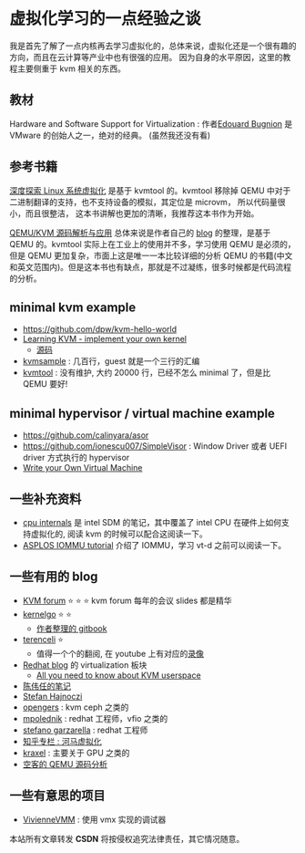 # 虚拟化学习的一点经验之谈
我是首先了解了一点内核再去学习虚拟化的，总体来说，虚拟化还是一个很有趣的方向，而且在云计算等产业中也有很强的应用。
因为自身的水平原因，这里的教程主要侧重于 kvm 相关的东西。

## 教材
Hardware and Software Support for Virtualization : 作者[Edouard Bugnion](https://en.wikipedia.org/wiki/Edouard_Bugnion) 是 VMware 的创始人之一，绝对的经典。
(虽然我还没有看)


## 参考书籍
[深度探索 Linux 系统虚拟化](https://book.douban.com/subject/35238691/) 是基于 kvmtool 的。kvmtool 移除掉 QEMU 中对于二进制翻译的支持，也不支持设备的模拟，其定位是 microvm， 所以代码量很小，而且很整洁，
这本书讲解也更加的清晰，我推荐这本书作为开始。

[QEMU/KVM 源码解析与应用](https://book.douban.com/subject/35324337/)
总体来说是作者自己的 [blog](https://terenceli.github.io/) 的整理，是基于 QEMU 的。kvmtool 实际上在工业上的使用并不多，学习使用 QEMU 是必须的，
但是 QEMU 更加复杂，市面上这是唯一一本比较详细的分析 QEMU 的书籍(中文和英文范围内)。但是这本书也有缺点，那就是不过凝练，很多时候都是代码流程的分析。

## minimal kvm example
- https://github.com/dpw/kvm-hello-world
- [Learning KVM - implement your own kernel](https://david942j.blogspot.com/2018/10/note-learning-kvm-implement-your-own.html)
  - [源码](https://github.com/david942j/kvm-kernel-example)
- [kvmsample](https://github.com/soulxu/kvmsample) : 几百行，guest 就是一个三行的汇编
- [kvmtool](https://github.com/kvmtool/kvmtool) : 没有维护, 大约 20000 行，已经不怎么 minimal 了，但是比 QEMU 要好!


## minimal hypervisor / virtual machine example
- https://github.com/calinyara/asor
- https://github.com/ionescu007/SimpleVisor : Window Driver 或者 UEFI driver 方式执行的 hypervisor
- [Write your Own Virtual Machine](https://justinmeiners.github.io/lc3-vm)

## 一些补充资料
- [cpu internals](https://github.com/LordNoteworthy/cpu-internals) 是 intel SDM 的笔记，其中覆盖了 intel CPU 在硬件上如何支持虚拟化的, 阅读 kvm 的时候可以配合这阅读一下。
- [ASPLOS IOMMU tutorial](http://pages.cs.wisc.edu/~basu/isca_iommu_tutorial/IOMMU_TUTORIAL_ASPLOS_2016.pdf) 介绍了 IOMMU，学习 vt-d 之前可以阅读一下。

## 一些有用的 blog
- [KVM forum](https://www.linux-kvm.org/page/KVM_Forum) :star: :star: :star: kvm forum 每年的会议 slides 都是精华
- [kernelgo](https://kernelgo.org/) :star: :star:
  - [作者整理的 gitbook](https://luohao-brian.gitbooks.io/interrupt-virtualization/content/qemuzhi-network-device-quan-xu-ni-fang-an-4e8c3a-xu-ni-wang-qia.html)
- [terenceli](https://terenceli.github.io/) :star:
  - 值得一个个的翻阅, 在 youtube 上有对应的[录像](https://www.youtube.com/channel/UCRCSQmAOh7yzgheq-emy1xA)
- [Redhat blog](https://www.redhat.com/en/blog) 的 virtualization 板块
  - [All you need to know about KVM userspace](https://www.redhat.com/en/blog/all-you-need-know-about-kvm-userspace)
- [陈伟任的笔记](https://github.com/azru0512/slide/tree/master/QEMU)
- [Stefan Hajnoczi](http://blog.vmsplice.net/2020/08/qemu-internals-event-loops.html)
- [opengers](https://opengers.github.io/) : kvm ceph 之类的
- [mpolednik](https://mpolednik.github.io/) : redhat 工程师，vfio 之类的
- [stefano garzarella](https://stefano-garzarella.github.io/) : redhat 工程师
- [知乎专栏 : 河马虚拟化](https://www.zhihu.com/column/c_1040263672760885248)
- [kraxel](https://www.kraxel.org/blog/) : 主要关于 GPU 之类的
- [空客的 QEMU 源码分析](https://github.com/airbus-seclab/qemu_blog)

## 一些有意思的项目
- [VivienneVMM](https://github.com/changeofpace/VivienneVMM) : 使用 vmx 实现的调试器

<script src="https://giscus.app/client.js"
        data-repo="martins3/martins3.github.io"
        data-repo-id="MDEwOlJlcG9zaXRvcnkyOTc4MjA0MDg="
        data-category="Show and tell"
        data-category-id="MDE4OkRpc2N1c3Npb25DYXRlZ29yeTMyMDMzNjY4"
        data-mapping="pathname"
        data-reactions-enabled="1"
        data-emit-metadata="0"
        data-theme="light"
        data-lang="zh-CN"
        crossorigin="anonymous"
        async>
</script>

本站所有文章转发 **CSDN** 将按侵权追究法律责任，其它情况随意。
